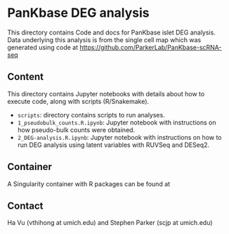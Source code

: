 # PanKbase DEG analysis
This directory contains Code and docs for PanKbase islet DEG analysis. Data underlying this analysis is from the single cell map which was generated using code at https://github.com/ParkerLab/PanKbase-scRNA-seq

## Content
This directory contains Jupyter notebooks with details about how to execute code, along with scripts (R/Snakemake). <br>
- `scripts`: directory contains scripts to run analyses. <br>
- `1_pseudobulk_counts.R.ipynb`: Jupyter notebook with instructions on how pseudo-bulk counts were obtained. <br>
- `2_DEG-analysis.R.ipynb`: Jupyter notebook with instructions on how to run DEG analysis using latent variables with RUVSeq and DESeq2.

## Container
A Singularity container with R packages can be found at

## Contact
Ha Vu (vthihong at umich.edu) and Stephen Parker (scjp at umich.edu)

